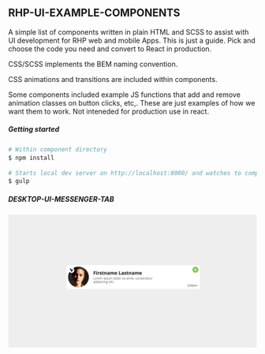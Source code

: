 ## RHP-UI-EXAMPLE-COMPONENTS

A simple list of components written in plain HTML and SCSS to assist with UI development for RHP web and mobile Apps. This is just a guide. Pick and choose the code you need and convert to React in production.

CSS/SCSS implements the BEM naming convention.

CSS animations and transitions are included within components.

Some components included example JS functions that add and remove animation classes on button clicks, etc,. These are just examples of how we want them to work. Not inteneded for production use in react.


##### Getting started

```sh
# Within component directory
$ npm install
```

```sh
# Starts local dev server on http://localhost:8000/ and watches to compile scss
$ gulp
```

##### DESKTOP-UI-MESSENGER-TAB
![alt text](https://github.com/DigitalQuarter/RHP-UI-EXAMPLE-COMPONENTS/blob/master/UI-MESSENGER-TAB/component.jpg)

